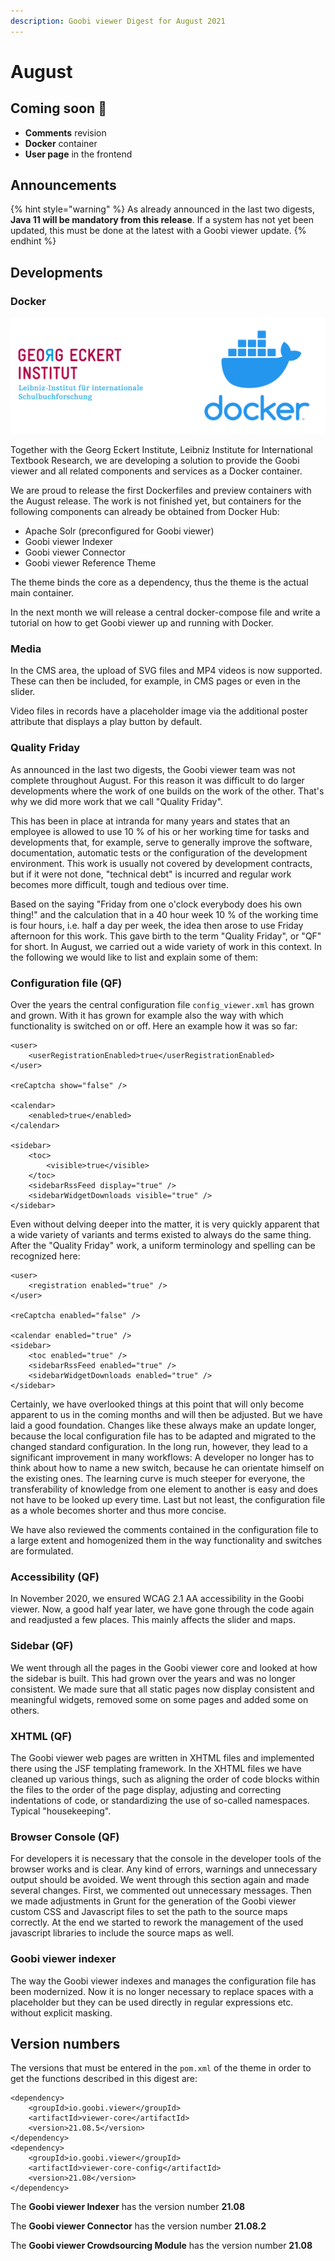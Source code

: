 ```yaml
---
description: Goobi viewer Digest for August 2021
---
```


# August

## Coming soon 🚀 

* **Comments** revision
* **Docker** container
* **User page** in the frontend

## Announcements

{% hint style="warning" %}
As already announced in the last two digests, **Java 11 will be mandatory from this release**. If a system has not yet been updated, this must be done at the latest with a Goobi viewer update.
{% endhint %}

## Developments 

### Docker

![GEI enables deployment of the Goobi viewer in Docker containers](../.gitbook/assets/gei_docker.png)

Together with the Georg Eckert Institute, Leibniz Institute for International Textbook Research, we are developing a solution to provide the Goobi viewer and all related components and services as a Docker container. 

We are proud to release the first Dockerfiles and preview containers with the August release. The work is not finished yet, but containers for the following components can already be obtained from Docker Hub:

* Apache Solr \(preconfigured for Goobi viewer\)
* Goobi viewer Indexer 
* Goobi viewer Connector
* Goobi viewer Reference Theme

The theme binds the core as a dependency, thus the theme is the actual main container. 

In the next month we will release a central docker-compose file and write a tutorial on how to get Goobi viewer up and running with Docker.

### Media

In the CMS area, the upload of SVG files and MP4 videos is now supported. These can then be included, for example, in CMS pages or even in the slider. 

Video files in records have a placeholder image via the additional poster attribute that displays a play button by default. 

### Quality Friday 

As announced in the last two digests, the Goobi viewer team was not complete throughout August. For this reason it was difficult to do larger developments where the work of one builds on the work of the other. That's why we did more work that we call "Quality Friday". 

This has been in place at intranda for many years and states that an employee is allowed to use 10 % of his or her working time for tasks and developments that, for example, serve to generally improve the software, documentation, automatic tests or the configuration of the development environment. This work is usually not covered by development contracts, but if it were not done, "technical debt" is incurred and regular work becomes more difficult, tough and tedious over time. 

Based on the saying "Friday from one o'clock everybody does his own thing!" and the calculation that in a 40 hour week 10 % of the working time is four hours, i.e. half a day per week, the idea then arose to use Friday afternoon for this work. This gave birth to the term "Quality Friday", or "QF" for short. In August, we carried out a wide variety of work in this context. In the following we would like to list and explain some of them:

### Configuration file \(QF\)

Over the years the central configuration file `config_viewer.xml` has grown and grown. With it has grown for example also the way with which functionality is switched on or off. Here an example how it was so far:

```markup
<user>
    <userRegistrationEnabled>true</userRegistrationEnabled>
</user>

<reCaptcha show="false" />

<calendar>
    <enabled>true</enabled>
</calendar>

<sidebar>
    <toc>
        <visible>true</visible>
    </toc>
    <sidebarRssFeed display="true" />
    <sidebarWidgetDownloads visible="true" />
</sidebar>
```

Even without delving deeper into the matter, it is very quickly apparent that a wide variety of variants and terms existed to always do the same thing. After the "Quality Friday" work, a uniform terminology and spelling can be recognized here:

```markup
<user>
    <registration enabled="true" />
</user>

<reCaptcha enabled="false" />

<calendar enabled="true" />
<sidebar>
    <toc enabled="true" />
    <sidebarRssFeed enabled="true" />
    <sidebarWidgetDownloads enabled="true" />
</sidebar>
```

Certainly, we have overlooked things at this point that will only become apparent to us in the coming months and will then be adjusted. But we have laid a good foundation. Changes like these always make an update longer, because the local configuration file has to be adapted and migrated to the changed standard configuration. In the long run, however, they lead to a significant improvement in many workflows: A developer no longer has to think about how to name a new switch, because he can orientate himself on the existing ones. The learning curve is much steeper for everyone, the transferability of knowledge from one element to another is easy and does not have to be looked up every time. Last but not least, the configuration file as a whole becomes shorter and thus more concise.

We have also reviewed the comments contained in the configuration file to a large extent and homogenized them in the way functionality and switches are formulated.

### Accessibility \(QF\)

In November 2020, we ensured WCAG 2.1 AA accessibility in the Goobi viewer. Now, a good half year later, we have gone through the code again and readjusted a few places. This mainly affects the slider and maps.

### Sidebar \(QF\)

We went through all the pages in the Goobi viewer core and looked at how the sidebar is built. This had grown over the years and was no longer consistent. We made sure that all static pages now display consistent and meaningful widgets, removed some on some pages and added some on others.

### XHTML \(QF\)

The Goobi viewer web pages are written in XHTML files and implemented there using the JSF templating framework. In the XHTML files we have cleaned up various things, such as aligning the order of code blocks within the files to the order of the page display, adjusting and correcting indentations of code, or standardizing the use of so-called namespaces. Typical "housekeeping".

### Browser Console \(QF\)

For developers it is necessary that the console in the developer tools of the browser works and is clear. Any kind of errors, warnings and unnecessary output should be avoided. We went through this section again and made several changes. First, we commented out unnecessary messages. Then we made adjustments in Grunt for the generation of the Goobi viewer custom CSS and Javascript files to set the path to the source maps correctly. At the end we started to rework the management of the used javascript libraries to include the source maps as well.

### Goobi viewer indexer

The way the Goobi viewer indexes and manages the configuration file has been modernized. Now it is no longer necessary to replace spaces with a placeholder but they can be used directly in regular expressions etc. without explicit masking.

## Version numbers 

The versions that must be entered in the `pom.xml` of the theme in order to get the functions described in this digest are:

```markup
<dependency>
    <groupId>io.goobi.viewer</groupId>
    <artifactId>viewer-core</artifactId>
    <version>21.08.5</version>
</dependency>
<dependency>
    <groupId>io.goobi.viewer</groupId>
    <artifactId>viewer-core-config</artifactId>
    <version>21.08</version>
</dependency>
```

The **Goobi viewer Indexer** has the version number **21.08**

The **Goobi viewer Connector** has the version number **21.08.2**

The **Goobi viewer Crowdsourcing Module** has the version number **21.08**

